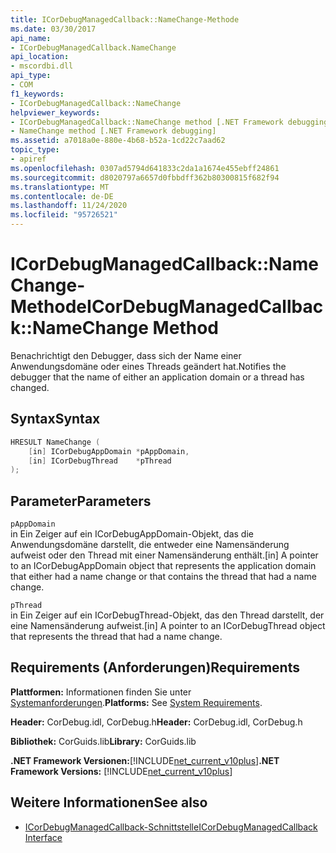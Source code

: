 ```yaml
---
title: ICorDebugManagedCallback::NameChange-Methode
ms.date: 03/30/2017
api_name:
- ICorDebugManagedCallback.NameChange
api_location:
- mscordbi.dll
api_type:
- COM
f1_keywords:
- ICorDebugManagedCallback::NameChange
helpviewer_keywords:
- ICorDebugManagedCallback::NameChange method [.NET Framework debugging]
- NameChange method [.NET Framework debugging]
ms.assetid: a7018a0e-880e-4b68-b52a-1cd22c7aad62
topic_type:
- apiref
ms.openlocfilehash: 0307ad5794d641833c2da1a1674e455ebff24861
ms.sourcegitcommit: d8020797a6657d0fbbdff362b80300815f682f94
ms.translationtype: MT
ms.contentlocale: de-DE
ms.lasthandoff: 11/24/2020
ms.locfileid: "95726521"
---
```

# <a name="icordebugmanagedcallbacknamechange-method"></a><span data-ttu-id="61db5-102">ICorDebugManagedCallback::NameChange-Methode</span><span class="sxs-lookup"><span data-stu-id="61db5-102">ICorDebugManagedCallback::NameChange Method</span></span>

<span data-ttu-id="61db5-103">Benachrichtigt den Debugger, dass sich der Name einer Anwendungsdomäne oder eines Threads geändert hat.</span><span class="sxs-lookup"><span data-stu-id="61db5-103">Notifies the debugger that the name of either an application domain or a thread has changed.</span></span>  
  
## <a name="syntax"></a><span data-ttu-id="61db5-104">Syntax</span><span class="sxs-lookup"><span data-stu-id="61db5-104">Syntax</span></span>  
  
```cpp  
HRESULT NameChange (  
    [in] ICorDebugAppDomain *pAppDomain,  
    [in] ICorDebugThread    *pThread  
);  
```  
  
## <a name="parameters"></a><span data-ttu-id="61db5-105">Parameter</span><span class="sxs-lookup"><span data-stu-id="61db5-105">Parameters</span></span>  

 `pAppDomain`  
 <span data-ttu-id="61db5-106">in Ein Zeiger auf ein ICorDebugAppDomain-Objekt, das die Anwendungsdomäne darstellt, die entweder eine Namensänderung aufweist oder den Thread mit einer Namensänderung enthält.</span><span class="sxs-lookup"><span data-stu-id="61db5-106">[in] A pointer to an ICorDebugAppDomain object that represents the application domain that either had a name change or that contains the thread that had a name change.</span></span>  
  
 `pThread`  
 <span data-ttu-id="61db5-107">in Ein Zeiger auf ein ICorDebugThread-Objekt, das den Thread darstellt, der eine Namensänderung aufweist.</span><span class="sxs-lookup"><span data-stu-id="61db5-107">[in] A pointer to an ICorDebugThread object that represents the thread that had a name change.</span></span>  
  
## <a name="requirements"></a><span data-ttu-id="61db5-108">Requirements (Anforderungen)</span><span class="sxs-lookup"><span data-stu-id="61db5-108">Requirements</span></span>  

 <span data-ttu-id="61db5-109">**Plattformen:** Informationen finden Sie unter [Systemanforderungen](../../get-started/system-requirements.md).</span><span class="sxs-lookup"><span data-stu-id="61db5-109">**Platforms:** See [System Requirements](../../get-started/system-requirements.md).</span></span>  
  
 <span data-ttu-id="61db5-110">**Header:** CorDebug.idl, CorDebug.h</span><span class="sxs-lookup"><span data-stu-id="61db5-110">**Header:** CorDebug.idl, CorDebug.h</span></span>  
  
 <span data-ttu-id="61db5-111">**Bibliothek:** CorGuids.lib</span><span class="sxs-lookup"><span data-stu-id="61db5-111">**Library:** CorGuids.lib</span></span>  
  
 <span data-ttu-id="61db5-112">**.NET Framework Versionen:**[!INCLUDE[net_current_v10plus](../../../../includes/net-current-v10plus-md.md)]</span><span class="sxs-lookup"><span data-stu-id="61db5-112">**.NET Framework Versions:** [!INCLUDE[net_current_v10plus](../../../../includes/net-current-v10plus-md.md)]</span></span>  
  
## <a name="see-also"></a><span data-ttu-id="61db5-113">Weitere Informationen</span><span class="sxs-lookup"><span data-stu-id="61db5-113">See also</span></span>

- [<span data-ttu-id="61db5-114">ICorDebugManagedCallback-Schnittstelle</span><span class="sxs-lookup"><span data-stu-id="61db5-114">ICorDebugManagedCallback Interface</span></span>](icordebugmanagedcallback-interface.md)
